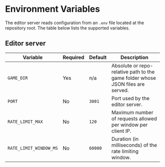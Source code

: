 # Environment Variables

The editor server reads configuration from an `.env` file located at the repository root. The table below lists the supported variables.

## Editor server

| Variable | Required | Default | Description |
| --- | --- | --- | --- |
| `GAME_DIR` | Yes | n/a | Absolute or repo-relative path to the game folder whose JSON files are served. |
| `PORT` | No | `3001` | Port used by the editor server. |
| `RATE_LIMIT_MAX` | No | `120` | Maximum number of requests allowed per window per client IP. |
| `RATE_LIMIT_WINDOW_MS` | No | `60000` | Duration (in milliseconds) of the rate limiting window. |
